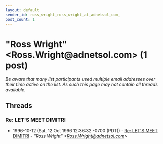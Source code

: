 ```yaml
---
layout: default
sender_id: ross_wright_ross_wright_at_adnetsol_com_
post_count: 1
---
```


# "Ross Wright" <Ross.Wright<span>@</span>adnetsol.com> (1 post)

_Be aware that many list participants used multiple email addresses over their time active on the list. As such this page may not contain all threads available._

## Threads

### Re: LET'S MEET DIMITRI
+ 1996-10-12 (Sat, 12 Oct 1996 12:36:32 -0700 (PDT)) - [Re: LET'S MEET DIMITRI](/archive/1996/10/d148ac86bcb2502d0a711c78b30fa48a26701c8b940cfdc28716d830426c095b) - _"Ross Wright" \<Ross.Wright@adnetsol.com\>_

